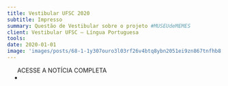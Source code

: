 ```yaml
---
title: Vestibular UFSC 2020
subtitle: Impresso
summary: Questão de Vestibular sobre o projeto #MUSEUdeMEMES
client: Vestibular UFSC – Língua Portuguesa
tools: 
date: 2020-01-01
image: 'images/posts/68-1-1y307ouro3l03rf26v4btq8ybn2051ei9zn867tnfhb8.png'
---
```




<div class="post__share"><ul class="share__list list-reset">ACESSE A NOTÍCIA COMPLETA<li class="share__item" style="margin-left: 10px"><a class="share__link share__facebook" style="background: #fa5657" href="http://dados.coperve.ufsc.br/vestibular2020/gabaritos/definitivo/prova1/p1-verde.pdf" 
onclick=window.open(this.href, 'pop-up', 'left=20,top=20,width=500,height=500,toolbar=1,resizable=0'); return false;" title="Link" rel="nofollow"><i class="fa-solid fa-link"></i></a></li></ul></div>
<!-- <div class="gallery-box"><div class="gallery"><img src="/clipping/images/example-1.jpg" loading="lazy" alt="Project"><img src="/clipping/images/example-2.jpg" loading="lazy" alt="Project"></div><em>Gallery / <a href="https://www.freepik.com/" target="_blank">Freepic</a></em></div> -->